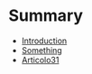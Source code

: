 # Summary

* [Introduction](README.md)
* [Something](Chapter1//something.md)
* [Articolo31](articolo31.md)


